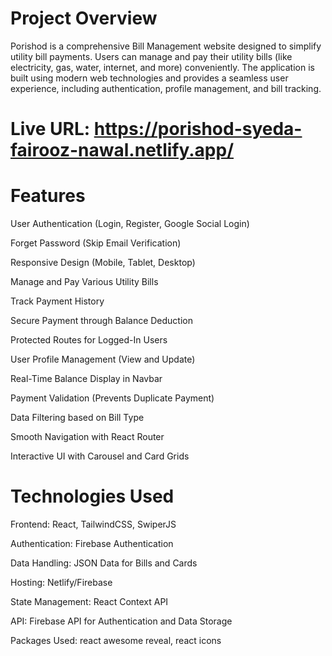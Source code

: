# Project Overview

Porishod is a comprehensive Bill Management website designed to simplify utility bill payments. Users can manage and pay their utility bills (like electricity, gas, water, internet, and more) conveniently. The application is built using modern web technologies and provides a seamless user experience, including authentication, profile management, and bill tracking.


# Live URL: https://porishod-syeda-fairooz-nawal.netlify.app/

# Features

User Authentication (Login, Register, Google Social Login)

Forget Password (Skip Email Verification)

Responsive Design (Mobile, Tablet, Desktop)

Manage and Pay Various Utility Bills

Track Payment History

Secure Payment through Balance Deduction

Protected Routes for Logged-In Users

User Profile Management (View and Update)

Real-Time Balance Display in Navbar

Payment Validation (Prevents Duplicate Payment)

Data Filtering based on Bill Type

Smooth Navigation with React Router

Interactive UI with Carousel and Card Grids

# Technologies Used

Frontend: React, TailwindCSS, SwiperJS

Authentication: Firebase Authentication

Data Handling: JSON Data for Bills and Cards

Hosting: Netlify/Firebase

State Management: React Context API

API: Firebase API for Authentication and Data Storage

Packages Used: react awesome reveal, react icons
